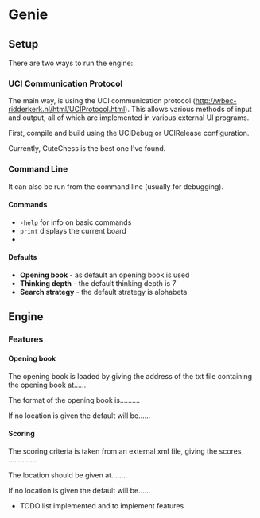 # Genie #

## Setup ##

There are two ways to run the engine:

### UCI Communication Protocol ###

The main way, is using the UCI communication protocol (http://wbec-ridderkerk.nl/html/UCIProtocol.html). This allows various methods of input and output, all of which are implemented in various external UI programs. 

First, compile and build using the UCIDebug or UCIRelease configuration.

Currently, CuteChess is the best one I've found.

### Command Line ###

It can also be run from the command line (usually for debugging).

#### Commands ####

* `-help` for info on basic commands
* `print` displays the current board
*



#### Defaults ####

* **Opening book** - as default an opening book is used
* **Thinking depth** - the default thinking depth is 7 
* **Search strategy** - the default strategy is alphabeta


## Engine ##

### Features ###

#### Opening book ####

The opening book is loaded by giving the address of the txt file containing the opening book at......

The format of the opening book is..........

If no location is given the default will be......
#### Scoring ####

The scoring criteria is taken from an external xml file, giving the scores ..............

The location should be given at........

If no location is given the default will be......

* TODO list implemented and to implement features






